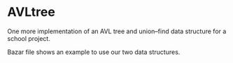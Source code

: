 AVLtree
=======

One more implementation of an AVL tree and union–find data structure for a school project.

Bazar file shows an example to use our two data structures.
